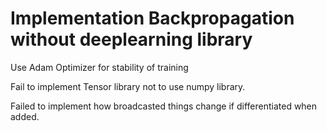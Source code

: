 # Implementation Backpropagation without deeplearning library

Use Adam Optimizer for stability of training

Fail to implement Tensor library not to use numpy library.

Failed to implement how broadcasted things change if differentiated when added.
<!-- Matrix calculation does not match rows and columns, resulting in errors  -->